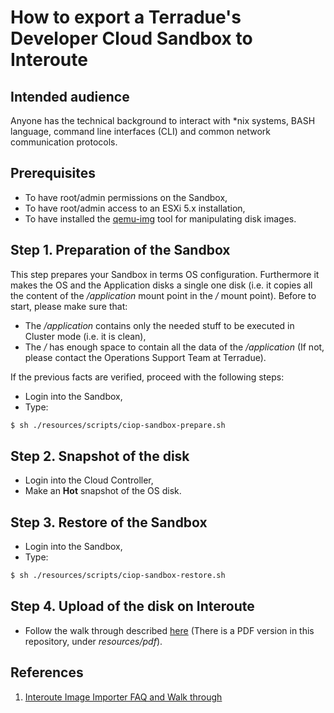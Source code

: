 How to export a Terradue's Developer Cloud Sandbox to Interoute
===============================================================

Intended audience
-----------------

Anyone has the technical background to interact with *nix systems, BASH language, command line interfaces (CLI) and common network communication protocols.

Prerequisites
-------------

* To have root/admin permissions on the Sandbox,
* To have root/admin access to an ESXi 5.x installation,
* To have installed the [qemu-img](http://wiki.qemu.org/Main_Page) tool for manipulating disk images.

Step 1. Preparation of the Sandbox
----------------------------------

This step prepares your Sandbox in terms OS configuration. Furthermore it makes the OS and the Application disks a single one disk (i.e. it copies all the content of the */application* mount point in the */* mount point). Before to start, please make sure that:

- The */application* contains only the needed stuff to be executed in Cluster mode (i.e. it is clean), 
- The */* has enough space to contain all the data of the */application* (If not, please contact the Operations Support  Team at Terradue).

If the previous facts are verified, proceed with the following steps:

* Login into the Sandbox,
* Type:
```bash
$ sh ./resources/scripts/ciop-sandbox-prepare.sh
```

Step 2. Snapshot of the disk
----------------------------

* Login into the Cloud Controller,
* Make an **Hot** snapshot of the OS disk.

Step 3. Restore of the Sandbox
------------------------------

* Login into the Sandbox,
* Type:
```bash
$ sh ./resources/scripts/ciop-sandbox-restore.sh
```

Step 4. Upload of the disk on Interoute
---------------------------------------

* Follow the walk through described [here](https://hub.interoute.com/VDCImageUpload/assets/ImageUploader/) (There is a PDF version in this repository, under *resources/pdf*).

References
----------

1. [Interoute Image Importer FAQ and Walk through](https://hub.interoute.com/VDCImageUpload/assets/ImageUploader/)

